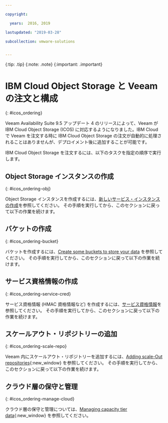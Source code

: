 ```yaml
---

copyright:

  years:  2016, 2019

lastupdated: "2019-03-28"

subcollection: vmware-solutions


---
```


{:tip: .tip}
{:note: .note}
{:important: .important}

# IBM Cloud Object Storage と Veeam の注文と構成
{: #icos_ordering}

Veeam Availability Suite 9.5 アップデート 4 のリリースによって、Veeam が IBM Cloud Object Storage (ICOS) に対応するようになりました。IBM Cloud で Veeam を注文する時に IBM Cloud Object Storage の注文が自動的に処理されることはありませんが、デプロイメント後に追加することが可能です。

IBM Cloud Object Storage を注文するには、以下のタスクを指定の順序で実行します。

## Object Storage インスタンスの作成
{: #icos_ordering-obj}

Object Storage インスタンスを作成するには、[新しいサービス・インスタンスの作成](/docs/services/cloud-object-storage/basics?topic=cloud-object-storage-order-storage#creating-a-new-service-instance)を参照してください。 その手順を実行してから、このセクションに戻って以下の作業を続けます。

## バケットの作成
{: #icos_ordering-bucket}

バケットを作成するには、[Create some buckets to store your data](/docs/services/cloud-object-storage/basics?topic=cloud-object-storage-getting-started-tutorial#gs-create-buckets) を参照してください。 その手順を実行してから、このセクションに戻って以下の作業を続けます。

## サービス資格情報の作成
{: #icos_ordering-service-cred}

サービス資格情報 (HMAC 資格情報など) を作成するには、[サービス資格情報](/docs/services/cloud-object-storage/hmac?topic=cloud-object-storage-service-credentials#using-hmac-credentials)を参照してください。 その手順を実行してから、このセクションに戻って以下の作業を続けます。

## スケールアウト・リポジトリーの追加
{: #icos_ordering-scale-repo}

Veeam 内にスケールアウト・リポジトリーを追加するには、[Adding scale-Out repositories](https://helpcenter.veeam.com/docs/backup/vsphere/sobr_add.html?ver=95u4){:new_window} を参照してください。 その手順を実行してから、このセクションに戻って以下の作業を続けます。

## クラウド層の保守と管理
{: #icos_ordering-manage-cloud}

クラウド層の保守と管理については、[Managing capacity tier data](https://helpcenter.veeam.com/docs/backup/vsphere/capacity_tier_managing_data.html?ver=95u4){:new_window} を参照してください。
